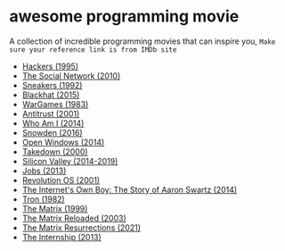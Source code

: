 # awesome programming movie
A collection of incredible programming movies that can inspire you,
`Make sure your reference link is from IMDb site`
- [Hackers (1995)](https://www.imdb.com/title/tt0113243/)
- [The Social Network (2010)](https://www.imdb.com/title/tt1285016/)
- [Sneakers (1992)](https://www.imdb.com/title/tt0105435/)
- [Blackhat (2015)](https://www.imdb.com/title/tt2717822/)
- [WarGames (1983)](https://www.imdb.com/title/tt0086567/)
- [Antitrust (2001)](https://www.imdb.com/title/tt0218817/)
- [Who Am I (2014)](https://www.imdb.com/title/tt3042408/)
- [Snowden (2016)](https://www.imdb.com/title/tt3774114/)
- [Open Windows (2014)](https://www.imdb.com/title/tt2409818/)
- [Takedown (2000)](https://www.imdb.com/title/tt0159784/)
- [Silicon Valley (2014-2019)](https://www.imdb.com/title/tt2575988/)
- [Jobs (2013)](https://www.imdb.com/title/tt2357129/)
- [Revolution OS (2001)](https://www.imdb.com/title/tt0308808/?ref_=tt_sims_tt)
- [The Internet's Own Boy: The Story of Aaron Swartz (2014)](https://www.imdb.com/title/tt3268458/)   
- [Tron (1982)](https://www.imdb.com/title/tt0084827/)
- [The Matrix (1999)](https://www.imdb.com/title/tt0133093/)
- [The Matrix Reloaded (2003)](https://www.imdb.com/title/tt0234215/)
- [The Matrix Resurrections (2021)](https://www.imdb.com/title/tt10838180/)
- [The Internship (2013)](https://www.imdb.com/title/tt2234155/)
